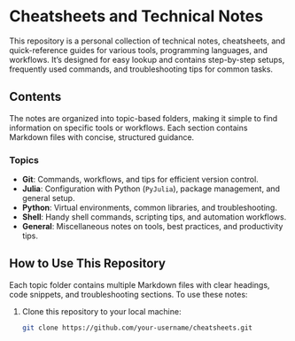 # Cheatsheets and Technical Notes

This repository is a personal collection of technical notes, cheatsheets, and quick-reference guides for various tools, programming languages, and workflows. It’s designed for easy lookup and contains step-by-step setups, frequently used commands, and troubleshooting tips for common tasks.

## Contents

The notes are organized into topic-based folders, making it simple to find information on specific tools or workflows. Each section contains Markdown files with concise, structured guidance.

### Topics

- **Git**: Commands, workflows, and tips for efficient version control.
- **Julia**: Configuration with Python (`PyJulia`), package management, and general setup.
- **Python**: Virtual environments, common libraries, and troubleshooting.
- **Shell**: Handy shell commands, scripting tips, and automation workflows.
- **General**: Miscellaneous notes on tools, best practices, and productivity tips.

## How to Use This Repository

Each topic folder contains multiple Markdown files with clear headings, code snippets, and troubleshooting sections. To use these notes:
1. Clone this repository to your local machine:
   ```bash
   git clone https://github.com/your-username/cheatsheets.git

